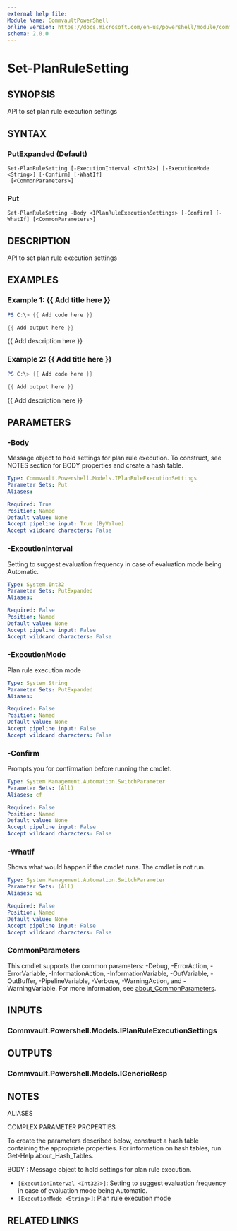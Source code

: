 ```yaml
---
external help file:
Module Name: CommvaultPowerShell
online version: https://docs.microsoft.com/en-us/powershell/module/commvaultpowershell/set-planrulesetting
schema: 2.0.0
---
```


# Set-PlanRuleSetting

## SYNOPSIS
API to set plan rule execution settings

## SYNTAX

### PutExpanded (Default)
```
Set-PlanRuleSetting [-ExecutionInterval <Int32>] [-ExecutionMode <String>] [-Confirm] [-WhatIf]
 [<CommonParameters>]
```

### Put
```
Set-PlanRuleSetting -Body <IPlanRuleExecutionSettings> [-Confirm] [-WhatIf] [<CommonParameters>]
```

## DESCRIPTION
API to set plan rule execution settings

## EXAMPLES

### Example 1: {{ Add title here }}
```powershell
PS C:\> {{ Add code here }}

{{ Add output here }}
```

{{ Add description here }}

### Example 2: {{ Add title here }}
```powershell
PS C:\> {{ Add code here }}

{{ Add output here }}
```

{{ Add description here }}

## PARAMETERS

### -Body
Message object to hold settings for plan rule execution.
To construct, see NOTES section for BODY properties and create a hash table.

```yaml
Type: Commvault.Powershell.Models.IPlanRuleExecutionSettings
Parameter Sets: Put
Aliases:

Required: True
Position: Named
Default value: None
Accept pipeline input: True (ByValue)
Accept wildcard characters: False
```

### -ExecutionInterval
Setting to suggest evaluation frequency in case of evaluation mode being Automatic.

```yaml
Type: System.Int32
Parameter Sets: PutExpanded
Aliases:

Required: False
Position: Named
Default value: None
Accept pipeline input: False
Accept wildcard characters: False
```

### -ExecutionMode
Plan rule execution mode

```yaml
Type: System.String
Parameter Sets: PutExpanded
Aliases:

Required: False
Position: Named
Default value: None
Accept pipeline input: False
Accept wildcard characters: False
```

### -Confirm
Prompts you for confirmation before running the cmdlet.

```yaml
Type: System.Management.Automation.SwitchParameter
Parameter Sets: (All)
Aliases: cf

Required: False
Position: Named
Default value: None
Accept pipeline input: False
Accept wildcard characters: False
```

### -WhatIf
Shows what would happen if the cmdlet runs.
The cmdlet is not run.

```yaml
Type: System.Management.Automation.SwitchParameter
Parameter Sets: (All)
Aliases: wi

Required: False
Position: Named
Default value: None
Accept pipeline input: False
Accept wildcard characters: False
```

### CommonParameters
This cmdlet supports the common parameters: -Debug, -ErrorAction, -ErrorVariable, -InformationAction, -InformationVariable, -OutVariable, -OutBuffer, -PipelineVariable, -Verbose, -WarningAction, and -WarningVariable. For more information, see [about_CommonParameters](http://go.microsoft.com/fwlink/?LinkID=113216).

## INPUTS

### Commvault.Powershell.Models.IPlanRuleExecutionSettings

## OUTPUTS

### Commvault.Powershell.Models.IGenericResp

## NOTES

ALIASES

COMPLEX PARAMETER PROPERTIES

To create the parameters described below, construct a hash table containing the appropriate properties. For information on hash tables, run Get-Help about_Hash_Tables.


BODY <IPlanRuleExecutionSettings>: Message object to hold settings for plan rule execution.
  - `[ExecutionInterval <Int32?>]`: Setting to suggest evaluation frequency in case of evaluation mode being Automatic.
  - `[ExecutionMode <String>]`: Plan rule execution mode

## RELATED LINKS

